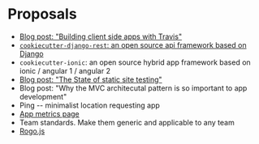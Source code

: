 # Proposals

- [Blog post: "Building client side apps with Travis"](building-client-side-apps-with-travis.md)
- [`cookiecutter-django-rest`: an open source api framework based on Django](cookiecutter-django-rest.md)
- `cookiecutter-ionic`: an open source hybrid app framework based on ionic / angular 1 / angular 2
- [Blog post: "The State of static site testing"](the-state-of-static-site-testing.md)
- Blog post: "Why the MVC architecutal pattern is so important to app development"
- Ping -- minimalist location requesting app
- [App metrics page](app-metrics-page.md)
- Team standards. Make them generic and applicable to any team
- [Rogo.js](rogojs.md)
